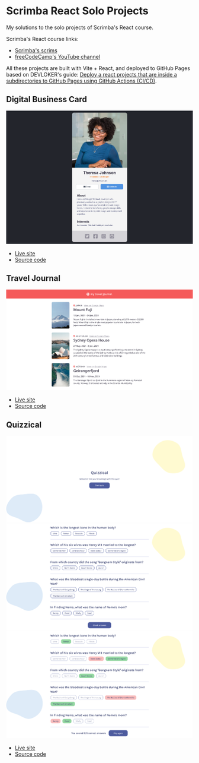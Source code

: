 # Scrimba React Solo Projects
My solutions to the solo projects of Scrimba's React course.

Scrimba's React course links:
- [Scrimba's scrims](https://scrimba.com/learn/learnreact)
- [freeCodeCamp's YouTube channel](https://www.youtube.com/watch?v=bMknfKXIFA8)

All these projects are built with Vite + React, and deployed to GitHub Pages based on DEVLOKER's guide: [Deploy a react projects that are inside a subdirectories to GitHub Pages using GitHub Actions (CI/CD)](https://dev.to/devloker/deploy-a-react-projects-that-are-inside-a-subdirectories-to-github-pages-using-github-actions-cicd-3n9l).

## Digital Business Card

![Screenshot of the digital businees card solo project](./1-digital-business-card/screenshot.png)

- [Live site](https://helenchong.dev/Scrimba-React-Solo-Projects/1-digital-business-card/)
- [Source code](https://github.com/helenclx/Scrimba-React-Solo-Projects/tree/main/1-digital-business-card)

## Travel Journal

![Screenshot of the travel journal solo project](./2-travel-journal/screenshot.png)

- [Live site](https://helenchong.dev/Scrimba-React-Solo-Projects/2-travel-journal/)
- [Source code](https://github.com/helenclx/Scrimba-React-Solo-Projects/tree/main/2-travel-journal)

## Quizzical

![Screenshot of the start of Quizzical's quiz game](./3-quizzical/screenshot-start.png)
![Screenshot of a list of quuestions from the Quizzical solo project](./3-quizzical/screenshot-questions.png)
![Screenshot of Quizzical displaying the quiz result](./3-quizzical/screenshot-answers.png)

- [Live site](https://helenchong.dev/Scrimba-React-Solo-Projects/3-quizzical/)
- [Source code](https://github.com/helenclx/Scrimba-React-Solo-Projects/tree/main/3-quizzical)